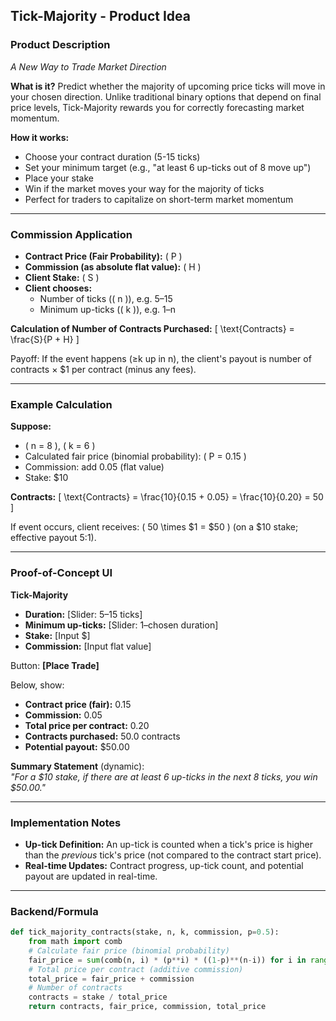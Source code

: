## Tick-Majority - Product Idea

### **Product Description**
*A New Way to Trade Market Direction*

**What is it?**
Predict whether the majority of upcoming price ticks will move in your chosen direction. Unlike traditional binary options that depend on final price levels, Tick-Majority rewards you for correctly forecasting market momentum.

**How it works:**
- Choose your contract duration (5-15 ticks)
- Set your minimum target (e.g., "at least 6 up-ticks out of 8 move up")
- Place your stake
- Win if the market moves your way for the majority of ticks
- Perfect for traders to capitalize on short-term market momentum


---

### **Commission Application**

- **Contract Price (Fair Probability):** \( P \)
- **Commission (as absolute flat value):** \( H \)
- **Client Stake:** \( S \)
- **Client chooses:**
  - Number of ticks (\( n \)), e.g. 5–15
  - Minimum up-ticks (\( k \)), e.g. 1–n

**Calculation of Number of Contracts Purchased:**
\[
\text{Contracts} = \frac{S}{P + H}
\]

Payoff: If the event happens (≥k up in n), the client's payout is number of contracts × \$1 per contract (minus any fees).

---

### **Example Calculation**

**Suppose:**
- \( n = 8 \), \( k = 6 \)
- Calculated fair price (binomial probability): \( P = 0.15 \)
- Commission: add 0.05 (flat value)
- Stake: \$10

**Contracts:**
\[
\text{Contracts} = \frac{10}{0.15 + 0.05} = \frac{10}{0.20} = 50
\]

If event occurs, client receives: \( 50 \times \$1 = \$50 \) (on a \$10 stake; effective payout 5:1).

---

### **Proof-of-Concept UI**

**Tick-Majority**

- **Duration:** [Slider: 5–15 ticks]
- **Minimum up-ticks:** [Slider: 1–chosen duration]
- **Stake:** [Input \$]
- **Commission:** [Input flat value]

Button: **[Place Trade]**

Below, show:
- **Contract price (fair):** 0.15
- **Commission:** 0.05
- **Total price per contract:** 0.20
- **Contracts purchased:** 50.0 contracts
- **Potential payout:** \$50.00

**Summary Statement** (dynamic):  
*"For a \$10 stake, if there are at least 6 up-ticks in the next 8 ticks, you win \$50.00."*

---

### **Implementation Notes**

- **Up-tick Definition:** An up-tick is counted when a tick's price is higher than the *previous* tick's price (not compared to the contract start price).
- **Real-time Updates:** Contract progress, up-tick count, and potential payout are updated in real-time.

---

### **Backend/Formula**

```python
def tick_majority_contracts(stake, n, k, commission, p=0.5):
    from math import comb
    # Calculate fair price (binomial probability)
    fair_price = sum(comb(n, i) * (p**i) * ((1-p)**(n-i)) for i in range(k, n+1))
    # Total price per contract (additive commission)
    total_price = fair_price + commission
    # Number of contracts
    contracts = stake / total_price
    return contracts, fair_price, commission, total_price
```
